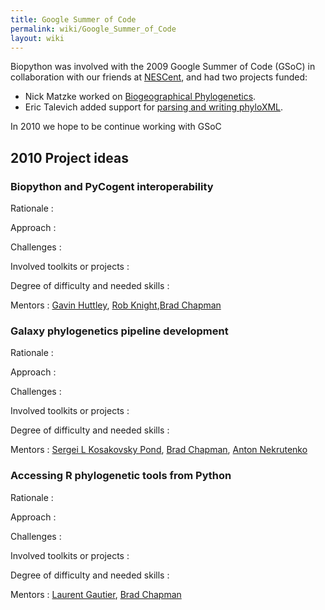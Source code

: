 ```yaml
---
title: Google Summer of Code
permalink: wiki/Google_Summer_of_Code
layout: wiki
---
```


Biopython was involved with the 2009 Google Summer of Code (GSoC) in
collaboration with our friends at
[NESCent](https://www.nescent.org/wg_phyloinformatics/Main_Page), and
had two projects funded:

-   Nick Matzke worked on [Biogeographical
    Phylogenetics](https://www.nescent.org/wg_phyloinformatics/Phyloinformatics_Summer_of_Code_2009#Biogeographical_Phylogenetics_for_BioPython).
-   Eric Talevich added support for [parsing and writing
    phyloXML](https://www.nescent.org/wg_phyloinformatics/Phyloinformatics_Summer_of_Code_2009#Biopython_support_for_parsing_and_writing_phyloXML).

In 2010 we hope to be continue working with GSoC

2010 Project ideas
------------------

### Biopython and PyCogent interoperability

Rationale :  

<!-- -->

Approach :  

<!-- -->

Challenges :  

<!-- -->

Involved toolkits or projects :  

<!-- -->

Degree of difficulty and needed skills :  

<!-- -->

Mentors : [Gavin Huttley](http://jcsmr.anu.edu.au/org/dmb/compgen/), [Rob Knight](http://chem.colorado.edu/index.php?option=com_content&view=article&id=263:rob-knight),[Brad Chapman](http://bcbio.wordpress.com)  

### Galaxy phylogenetics pipeline development

Rationale :  

<!-- -->

Approach :  

<!-- -->

Challenges :  

<!-- -->

Involved toolkits or projects :  

<!-- -->

Degree of difficulty and needed skills :  

<!-- -->

Mentors : [Sergei L Kosakovsky Pond](http://www.hyphy.org/sergei/), [Brad Chapman](http://bcbio.wordpress.com), [Anton Nekrutenko](http://www.bx.psu.edu/~anton/)  

### Accessing R phylogenetic tools from Python

Rationale :  

<!-- -->

Approach :  

<!-- -->

Challenges :  

<!-- -->

Involved toolkits or projects :  

<!-- -->

Degree of difficulty and needed skills :  

<!-- -->

Mentors : [Laurent Gautier](http://dk.linkedin.com/pub/laurent-gautier/8/81/869), [Brad Chapman](http://bcbio.wordpress.com)  



